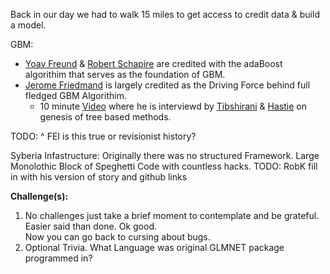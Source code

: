 Back in our day we had to walk 15 miles to get access to credit data & build a model. 

GBM:
 * [Yoav Freund](https://en.wikipedia.org/wiki/Yoav_Freund) & [Robert Schapire](https://en.wikipedia.org/wiki/Robert_Schapire) are credited with the adaBoost algorithim that serves as the foundation of GBM.
 * [Jerome Friedmand](https://statweb.stanford.edu/~jhf/) is largely credited as the Driving Force behind full fledged GBM Algorithim.
   * 10 minute [Video](https://www.youtube.com/watch?v=79tR7BvYE6w) where he is interviewd by [Tibshirani](http://statweb.stanford.edu/~tibs/) & [Hastie](http://web.stanford.edu/~hastie/) on genesis of tree based methods. 
   
TODO: ^ FEI is this true or revisionist history?

Syberia Infastructure:
  Originally there was no structured Framework. Large Monolothic Block of Speghetti Code with countless hacks.
  TODO: RobK fill in with his version of story and github links

**Challenge(s):**    
1) No challenges just take a brief moment to contemplate and be grateful.    
   Easier said than done.  Ok good.        
  Now you can go back to cursing about bugs.       
2) Optional Trivia. What Language was original GLMNET package programmed in?
